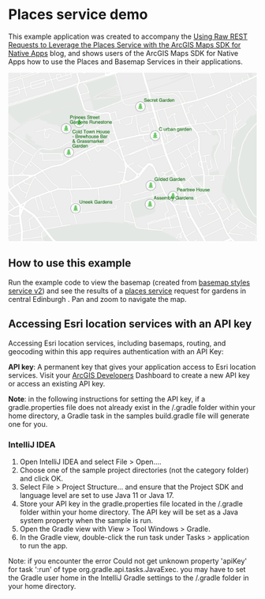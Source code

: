 # Places service demo

This example application was created to accompany the [Using Raw REST Requests to Leverage the Places Service with the ArcGIS Maps SDK for Native Apps](https://www.esri.com/arcgis-blog/developers/) blog, and shows users of the ArcGIS Maps SDK for Native Apps how to use the Places and Basemap Services in their applications.

![Image of places service demo](PlacesServiceDemo.png)


## How to use this example

Run the example code to view the basemap (created from [basemap styles service v2](https://developers.arcgis.com/rest/basemap-styles/)) and see the results of a [places service](https://developers.arcgis.com/documentation/mapping-apis-and-services/places/) request for gardens in central Edinburgh . Pan and zoom to navigate the map.

## Accessing Esri location services with an API key
Accessing Esri location services, including basemaps, routing, and geocoding within this app requires authentication with an API Key:

**API key**: A permanent key that gives your application access to Esri location services. Visit your [ArcGIS Developers](https://developers.arcgis.com/documentation/mapping-apis-and-services/get-started/) Dashboard to create a new API key or access an existing API key.

**Note**: in the following instructions for setting the API key, if a gradle.properties file does not already exist in the /.gradle folder within your home directory, a Gradle task in the samples build.gradle file will generate one for you.

### IntelliJ IDEA
1. Open IntelliJ IDEA and select File > Open....
2. Choose one of the sample project directories (not the category folder) and click OK.
3. Select File > Project Structure... and ensure that the Project SDK and language level are set to use Java 11 or Java 17.
4. Store your API key in the gradle.properties file located in the /.gradle folder within your home directory. The API key will be set as a Java system property when the sample is run.
5. Open the Gradle view with View > Tool Windows > Gradle.
6. In the Gradle view, double-click the run task under Tasks > application to run the app.

Note: if you encounter the error Could not get unknown property 'apiKey' for task ':run' of type org.gradle.api.tasks.JavaExec. you may have to set the Gradle user home in the IntelliJ Gradle settings to the /.gradle folder in your home directory.
